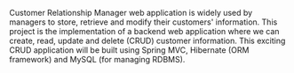 Customer Relationship Manager web application is widely used by managers to store, retrieve and modify their customers' information. This project is the implementation of a backend web application where we can create, read, update and delete (CRUD) customer information. This exciting CRUD application will be built using Spring MVC, Hibernate (ORM framework) and MySQL (for managing RDBMS).
